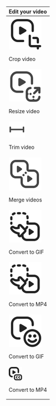 |Edit your video|
|---------------|
|<div>![Crop Video](../images/44px/SX_VideoCrop_44_N.svg)<p>Crop video</p></div> |
|<div>![Resize Video](../images/44px/SX_VideoResize_44_N.svg)<p>Resize video</p></div> |
|<div>![Trim Video](../images/qa_icons/trim.svg)<p>Trim video</p></div> | 
|<div>![Merge Videos](../images/44px/SX_VideoMerge_44_N.svg)<p>Merge videos</p></div> |
|<div>![Convert to GIF](../images/44px/SX_ConvertVideo_44_N.svg)<p>Convert to GIF</p></div> |
| <div>![Convert to MP4](../images/44px/SX_ConvertVideo_44_N.svg)<p>Convert to MP4</p></div> |
|<div>![Animate from audio](../images/44px/SX_AnimateCaracter_44_N.svg)<p>Convert to GIF</p></div> |
| <div>![Caption video](../images/44px/SX_VideoCaption_18_N.svg)<p>Convert to MP4</p></div> |
